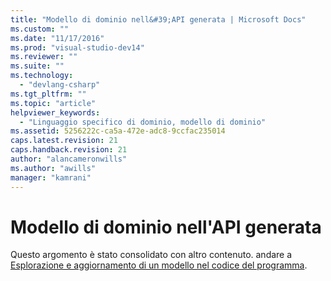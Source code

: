 ```yaml
---
title: "Modello di dominio nell&#39;API generata | Microsoft Docs"
ms.custom: ""
ms.date: "11/17/2016"
ms.prod: "visual-studio-dev14"
ms.reviewer: ""
ms.suite: ""
ms.technology: 
  - "devlang-csharp"
ms.tgt_pltfrm: ""
ms.topic: "article"
helpviewer_keywords: 
  - "Linguaggio specifico di dominio, modello di dominio"
ms.assetid: 5256222c-ca5a-472e-adc8-9ccfac235014
caps.latest.revision: 21
caps.handback.revision: 21
author: "alancameronwills"
ms.author: "awills"
manager: "kamrani"
---
```

# Modello di dominio nell&#39;API generata
Questo argomento è stato consolidato con altro contenuto.    andare a [Esplorazione e aggiornamento di un modello nel codice del programma](../modeling/navigating-and-updating-a-model-in-program-code.md).